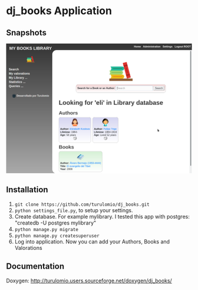 # dj_books Application

## Snapshots

![Snapshot](https://github.com/turulomio/dj_books/blob/master/doc/Screenshot_20200811_000430.png)

## Installation

1. `git clone https://github.com/turulomio/dj_books.git`
1. `python settings_file.py`, to setup your settings.
1. Create database. For example mylibrary. I tested this app with postgres: "createdb -U postgres mylibrary"
1. `python manage.py migrate`
1. `python manage.py createsuperuser`
1. Log into application. Now you can add your Authors, Books and Valorations

## Documentation

Doxygen:
    http://turulomio.users.sourceforge.net/doxygen/dj_books/
